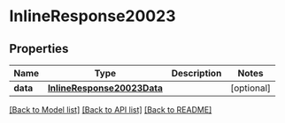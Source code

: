 # InlineResponse20023

## Properties
Name | Type | Description | Notes
------------ | ------------- | ------------- | -------------
**data** | [**InlineResponse20023Data**](InlineResponse20023Data.md) |  | [optional] 

[[Back to Model list]](../README.md#documentation-for-models) [[Back to API list]](../README.md#documentation-for-api-endpoints) [[Back to README]](../README.md)

